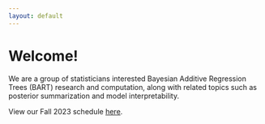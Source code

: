 ```yaml
---
layout: default
---
```


# Welcome!

We are a group of statisticians interested Bayesian Additive Regression Trees (BART) research and computation, 
along with related topics such as posterior summarization and model interpretability. 

View our Fall 2023 schedule [here](./fall-2023.html).
